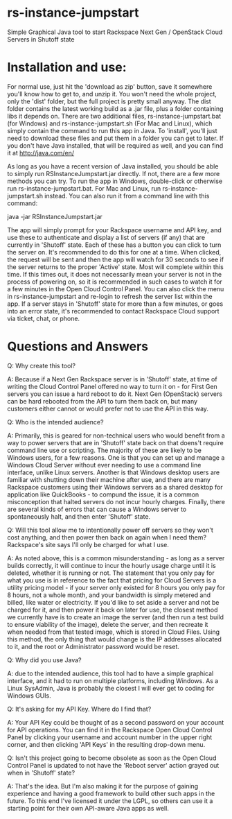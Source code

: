 rs-instance-jumpstart
=====================

Simple Graphical Java tool to start Rackspace Next Gen / OpenStack Cloud Servers in Shutoff state

# Installation and use:

For normal use, just hit the 'download as zip' button, save it somewhere you'll know how to get to,
and unzip it. You won't need the whole project, only the 'dist' folder, but the full project is
pretty small anyway. The dist folder contains the latest working build as a .jar file, plus a folder
containing libs it depends on. There are two additional files, rs-instance-jumpstart.bat (for
Windows) and rs-instance-jumpstart.sh (For Mac and Linux), which simply contain the command to run
this app in Java. To 'install', you'll just need to download these files and put them in a folder
you can get to later. If you don't have Java installed, that will be required as well, and you can
find it at http://java.com/en/

As long as you have a recent version of Java installed, you should be able to simply run
RSInstanceJumpstart.jar directly. If not, there are a few more methods you can try. To run the app
in Windows, double-click or otherwise run rs-instance-jumpstart.bat. For Mac and Linux, run
rs-instance-jumpstart.sh instead. You can also run it from a command line with this command:

java -jar RSInstanceJumpstart.jar

The app will simply prompt for your Rackspace username and API key, and use these to authenticate
and display a list of servers (if any) that are currently in 'Shutoff' state. Each of these has a
button you can click to turn the server on. It's recommended to do this for one at a time. When
clicked, the request will be sent and then the app will watch for 30 seconds to see if the server
returns to the proper 'Active' state. Most will complete within this time. If this times out, it
does not necessarily mean your server is not in the process of powering on, so it is recommended in
such cases to watch it for a few minutes in the Open Cloud Control Panel. You can also click the
menu in rs-instance-jumpstart and re-login to refresh the server list within the app. If a server
stays in 'Shutoff' state for more than a few minutes, or goes into an error state, it's recommended
to contact Rackspace Cloud support via ticket, chat, or phone.

# Questions and Answers

Q: Why create this tool?

A: Because if a Next Gen Rackspace server is in 'Shutoff' state, at time of writing the Cloud Control
Panel offered no way to turn it on - for First Gen servers you can issue a hard reboot to do it. Next
Gen (OpenStack) servers can be hard rebooted from the API to turn them back on, but many customers
either cannot or would prefer not to use the API in this way.

Q: Who is the intended audience?

A: Primarily, this is geared for non-technical users who would benefit from a way to power servers
that are in 'Shutoff' state back on that doens't require command line use or scripting. The majority
of these are likely to be Windows users, for a few reasons. One is that you can set up and manage
a Windows Cloud Server without ever needing to use a command line interface, unlike Linux servers.
Another is that Windows desktop users are familiar with shutting down their machine after use, and there
are many Rackspace customers using their Windows servers as a shared desktop for application like
QuickBooks - to compund the issue, it is a common misconception that halted servers do not incur
hourly charges. Finally, there are several kinds of errors that can cause a Windows server to
spontaneously halt, and then enter 'Shutoff' state.

Q: Will this tool allow me to intentionally power off servers so they won't cost anything, and then
power then back on again when I need them? Rackspace's site says I'll only be charged for what I
use.

A: As noted above, this is a common misunderstanding - as long as a server builds correctly, it will
continue to incur the hourly usage charge until it is deleted, whether it is running or not. The
statement that you only pay for what you use is in reference to the fact that pricing for Cloud
Servers is a utility pricing model - if your server only existed for 8 hours you only pay for
8 hours, not a whole month, and your bandwidth is simply metered and billed, like water or
electricity. If you'd like to set aside a server and not be charged for it, and then power it back
on later for use, the closest method we currently have is to create an image the server (and then
run a test build to ensure viability of the image), delete the server, and then recreate it when
needed from that tested image, which is stored in Cloud Files. Using this method, the only thing
that would change is the IP addresses allocated to it, and the root or Administrator password would
be reset.

Q: Why did you use Java?

A: due to the intended audience, this tool had to have a simple graphical interface, and it had to
run on multiple platforms, including Windows. As a Linux SysAdmin, Java is probably the closest I
will ever get to coding for Windows GUIs.

Q: It's asking for my API Key. Where do I find that?

A: Your API Key could be thought of as a second password on your account for API operations. You can
find it in the Rackspace Open Cloud Control Panel by clicking your username and account number in
the upper right corner, and then clicking 'API Keys' in the resulting drop-down menu.

Q: Isn't this project going to become obsolete as soon as the Open Cloud Control Panel is updated
to not have the 'Reboot server' action grayed out when in 'Shutoff' state?

A: That's the idea. But I'm also making it for the purpose of gaining experience and having a good
framework to build other such apps in the future. To this end I've licensed it under the LGPL,
so others can use it a starting point for their own API-aware Java apps as well.
